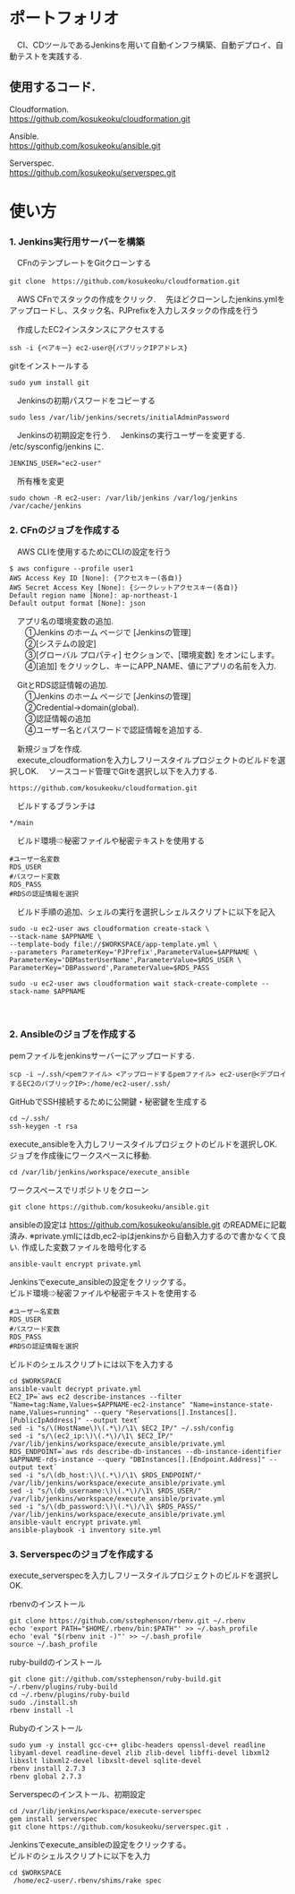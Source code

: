 # ポートフォリオ
　CI、CDツールであるJenkinsを用いて自動インフラ構築、自動デプロイ、自動テストを実践する. 

## 使用するコード. 
  Cloudformation.    
  https://github.com/kosukeoku/cloudformation.git
  
  Ansible.   
  https://github.com/kosukeoku/ansible.git
  
  Serverspec.   
  https://github.com/kosukeoku/serverspec.git
  
# 使い方
### 1. Jenkins実行用サーバーを構築
　CFnのテンプレートをGitクローンする
```
git clone　https://github.com/kosukeoku/cloudformation.git
```
　AWS CFnでスタックの作成をクリック. 
　先ほどクローンしたjenkins.ymlをアップロードし、スタック名、PJPrefixを入力しスタックの作成を行う

　作成したEC2インスタンスにアクセスする
```
ssh -i {ペアキー} ec2-user@{パブリックIPアドレス}
```
gitをインストールする
```
sudo yum install git
```
　Jenkinsの初期パスワードをコピーする
```
sudo less /var/lib/jenkins/secrets/initialAdminPassword
```
　Jenkinsの初期設定を行う. 
　Jenkinsの実行ユーザーを変更する. 
  /etc/sysconfig/jenkins に. 
```
JENKINS_USER="ec2-user"
```
　所有権を変更
```
sudo chown -R ec2-user: /var/lib/jenkins /var/log/jenkins /var/cache/jenkins
```

### 2. CFnのジョブを作成する
　AWS CLIを使用するためにCLIの設定を行う
  ```
  $ aws configure --profile user1
AWS Access Key ID [None]: {アクセスキー(各自)}
AWS Secret Access Key [None]: {シークレットアクセスキー(各自)}
Default region name [None]: ap-northeast-1
Default output format [None]: json
  ```
　アプリ名の環境変数の追加.   
　　①Jenkins のホーム ページで [Jenkinsの管理]  
　　②[システムの設定]   
　　③[グローバル プロパティ] セクションで、[環境変数] をオンにします。    
　　④[追加] をクリックし、キーにAPP_NAME、値にアプリの名前を入力.   

　GitとRDS認証情報の追加.   
　　①Jenkins のホーム ページで [Jenkinsの管理]  
　　②Credential→domain(global).   
　　③認証情報の追加  
　　④ユーザー名とパスワードで認証情報を追加する. 　　

　新規ジョブを作成.   
　execute_cloudformationを入力しフリースタイルプロジェクトのビルドを選択しOK. 
　ソースコード管理でGitを選択し以下を入力する. 
 ```
 https://github.com/kosukeoku/cloudformation.git
 ```
　ビルドするブランチは
 ```
 */main
 ```
 
　ビルド環境⇨秘密ファイルや秘密テキストを使用する
 ```
 #ユーザー名変数
 RDS_USER
 #パスワード変数
 RDS_PASS
 #RDSの認証情報を選択
 ```
　ビルド手順の追加、シェルの実行を選択しシェルスクリプトに以下を記入
 ```
sudo -u ec2-user aws cloudformation create-stack \
--stack-name $APPNAME \
--template-body file://$WORKSPACE/app-template.yml \
--parameters ParameterKey='PJPrefix',ParameterValue=$APPNAME \
ParameterKey='DBMasterUserName',ParameterValue=$RDS_USER \
ParameterKey='DBPassword',ParameterValue=$RDS_PASS

sudo -u ec2-user aws cloudformation wait stack-create-complete --stack-name $APPNAME
 ```
　
 ### 2. Ansibleのジョブを作成する
 
 pemファイルをjenkinsサーバーにアップロードする.   
 ```
 scp -i ~/.ssh/<pemファイル> <アップロードするpemファイル> ec2-user@<デプロイするEC2のパブリックIP>:/home/ec2-user/.ssh/
 ```
 
 GitHubでSSH接続するために公開鍵・秘密鍵を生成する
 ```
 cd ~/.ssh/
 ssh-keygen -t rsa
 ```
 execute_ansibleを入力しフリースタイルプロジェクトのビルドを選択しOK.   
 ジョブを作成後にワークスペースに移動.   
 ```
 cd /var/lib/jenkins/workspace/execute_ansible
 ```
 ワークスペースでリポジトリをクローン
 ```
 git clone https://github.com/kosukeoku/ansible.git
 ```
 ansibleの設定は https://github.com/kosukeoku/ansible.git のREADMEに記載済み. 
 ※private.ymlにはdb,ec2-ipはjenkinsから自動入力するので書かなくて良い. 
 作成した変数ファイルを暗号化する
 ```
 ansible-vault encrypt private.yml
 ```
 Jenkinsでexecute_ansibleの設定をクリックする。    
 ビルド環境⇨秘密ファイルや秘密テキストを使用する
 ```
 #ユーザー名変数
 RDS_USER
 #パスワード変数
 RDS_PASS
 #RDSの認証情報を選択
 ```
ビルドのシェルスクリプトには以下を入力する
``` 
cd $WORKSPACE
ansible-vault decrypt private.yml
EC2_IP=`aws ec2 describe-instances --filter "Name=tag:Name,Values=$APPNAME-ec2-instance" "Name=instance-state-name,Values=running" --query "Reservations[].Instances[].[PublicIpAddress]" --output text`
sed -i "s/\(HostName\)\(.*\)/\1\ $EC2_IP/" ~/.ssh/config
sed -i "s/\(ec2_ip:\)\(.*\)/\1\ $EC2_IP/" /var/lib/jenkins/workspace/execute_ansible/private.yml
RDS_ENDPOINT=`aws rds describe-db-instances --db-instance-identifier $APPNAME-rds-instance --query "DBInstances[].[Endpoint.Address]" --output text`
sed -i "s/\(db_host:\)\(.*\)/\1\ $RDS_ENDPOINT/" /var/lib/jenkins/workspace/execute_ansible/private.yml
sed -i "s/\(db_username:\)\(.*\)/\1\ $RDS_USER/" /var/lib/jenkins/workspace/execute_ansible/private.yml
sed -i "s/\(db_password:\)\(.*\)/\1\ $RDS_PASS/" /var/lib/jenkins/workspace/execute_ansible/private.yml
ansible-vault encrypt private.yml
ansible-playbook -i inventory site.yml
```

### 3. Serverspecのジョブを作成する
 
 execute_serverspecを入力しフリースタイルプロジェクトのビルドを選択しOK.   
 
 rbenvのインストール
```
git clone https://github.com/sstephenson/rbenv.git ~/.rbenv
echo 'export PATH="$HOME/.rbenv/bin:$PATH"' >> ~/.bash_profile
echo 'eval "$(rbenv init -)"' >> ~/.bash_profile
source ~/.bash_profile
```
ruby-buildのインストール
```
git clone git://github.com/sstephenson/ruby-build.git ~/.rbenv/plugins/ruby-build
cd ~/.rbenv/plugins/ruby-build
sudo ./install.sh
rbenv install -l
```

Rubyのインストール
```
sudo yum -y install gcc-c++ glibc-headers openssl-devel readline libyaml-devel readline-devel zlib zlib-devel libffi-devel libxml2 libxslt libxml2-devel libxslt-devel sqlite-devel
rbenv install 2.7.3
rbenv global 2.7.3
```

Serverspecのインストール、初期設定
```
cd /var/lib/jenkins/workspace/execute-serverspec
gem install serverspec
git clone https://github.com/kosukeoku/serverspec.git .
```
 Jenkinsでexecute_ansibleの設定をクリックする。    
 ビルドのシェルスクリプトに以下を入力
 ```
 cd $WORKSPACE
  /home/ec2-user/.rbenv/shims/rake spec
 ```
